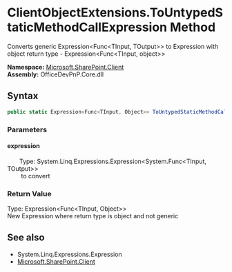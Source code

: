 # ClientObjectExtensions.ToUntypedStaticMethodCallExpression Method  
Converts generic Expression<Func<TInput, TOutput>> to Expression with object return type - Expression<Func<TInput, object>>  

**Namespace:** [Microsoft.SharePoint.Client](Microsoft.SharePoint.Client.md)  
**Assembly:** OfficeDevPnP.Core.dll  
## Syntax
```C#
public static Expression<Func<TInput, Object>> ToUntypedStaticMethodCallExpression(Expression<Func<TInput, TOutput>> expression)
```
### Parameters
#### expression  
&emsp;&emsp;Type: System.Linq.Expressions.Expression<System.Func<TInput, TOutput>>  
&emsp;&emsp; to convert   

### Return Value
Type: Expression<Func<TInput,  Object>>  
New Expression where return type is object and not generic

## See also
- System.Linq.Expressions.Expression
- [Microsoft.SharePoint.Client](Microsoft.SharePoint.Client.md)
